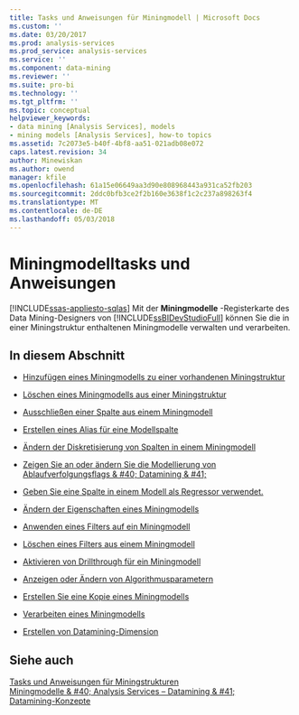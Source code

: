 ```yaml
---
title: Tasks und Anweisungen für Miningmodell | Microsoft Docs
ms.custom: ''
ms.date: 03/20/2017
ms.prod: analysis-services
ms.prod_service: analysis-services
ms.service: ''
ms.component: data-mining
ms.reviewer: ''
ms.suite: pro-bi
ms.technology: ''
ms.tgt_pltfrm: ''
ms.topic: conceptual
helpviewer_keywords:
- data mining [Analysis Services], models
- mining models [Analysis Services], how-to topics
ms.assetid: 7c2073e5-b40f-4bf8-aa51-021adb08e072
caps.latest.revision: 34
author: Minewiskan
ms.author: owend
manager: kfile
ms.openlocfilehash: 61a15e06649aa3d90e808968443a931ca52fb203
ms.sourcegitcommit: 2ddc0bfb3ce2f2b160e3638f1c2c237a898263f4
ms.translationtype: MT
ms.contentlocale: de-DE
ms.lasthandoff: 05/03/2018
---
```

# <a name="mining-model-tasks-and-how-tos"></a>Miningmodelltasks und Anweisungen
[!INCLUDE[ssas-appliesto-sqlas](../../includes/ssas-appliesto-sqlas.md)]
  Mit der **Miningmodelle** -Registerkarte des Data Mining-Designers von [!INCLUDE[ssBIDevStudioFull](../../includes/ssbidevstudiofull-md.md)] können Sie die in einer Miningstruktur enthaltenen Miningmodelle verwalten und verarbeiten.  
  
## <a name="in-this-section"></a>In diesem Abschnitt  
  
-   [Hinzufügen eines Miningmodells zu einer vorhandenen Miningstruktur](../../analysis-services/data-mining/add-a-mining-model-to-an-existing-mining-structure.md)  
  
-   [Löschen eines Miningmodells aus einer Miningstruktur](../../analysis-services/data-mining/delete-a-mining-model-from-a-mining-structure.md)  
  
-   [Ausschließen einer Spalte aus einem Miningmodell](../../analysis-services/data-mining/exclude-a-column-from-a-mining-model.md)  
  
-   [Erstellen eines Alias für eine Modellspalte](../../analysis-services/data-mining/create-an-alias-for-a-model-column.md)  
  
-   [Ändern der Diskretisierung von Spalten in einem Miningmodell](../../analysis-services/data-mining/change-the-discretization-of-a-column-in-a-mining-model.md)  
  
-   [Zeigen Sie an oder ändern Sie die Modellierung von Ablaufverfolgungsflags & #40; Datamining & #41;](../../analysis-services/data-mining/view-or-change-modeling-flags-data-mining.md)  
  
-   [Geben Sie eine Spalte in einem Modell als Regressor verwendet.](../../analysis-services/data-mining/specify-a-column-to-use-as-regressor-in-a-model.md)  
  
-   [Ändern der Eigenschaften eines Miningmodells](../../analysis-services/data-mining/change-the-properties-of-a-mining-model.md)  
  
-   [Anwenden eines Filters auf ein Miningmodell](../../analysis-services/data-mining/apply-a-filter-to-a-mining-model.md)  
  
-   [Löschen eines Filters aus einem Miningmodell](../../analysis-services/data-mining/delete-a-filter-from-a-mining-model.md)  
  
-   [Aktivieren von Drillthrough für ein Miningmodell](../../analysis-services/data-mining/enable-drillthrough-for-a-mining-model.md)  
  
-   [Anzeigen oder Ändern von Algorithmusparametern](../../analysis-services/data-mining/view-or-change-algorithm-parameters.md)  
  
-   [Erstellen Sie eine Kopie eines Miningmodells](../../analysis-services/data-mining/make-a-copy-of-a-mining-model.md)  
  
-   [Verarbeiten eines Miningmodells](../../analysis-services/data-mining/process-a-mining-model.md)  
  
-   [Erstellen von Datamining-Dimension](../../analysis-services/data-mining/create-a-data-mining-dimension.md)  
  
## <a name="see-also"></a>Siehe auch  
 [Tasks und Anweisungen für Miningstrukturen](../../analysis-services/data-mining/mining-structure-tasks-and-how-tos.md)   
 [Miningmodelle & #40; Analysis Services – Datamining & #41;](../../analysis-services/data-mining/mining-models-analysis-services-data-mining.md)   
 [Datamining-Konzepte](../../analysis-services/data-mining/data-mining-concepts.md)  
  
  
